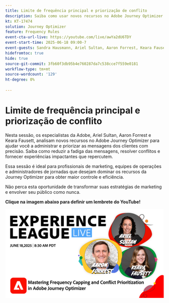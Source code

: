 ```yaml
---
title: Limite de frequência principal e priorização de conflito
description: Saiba como usar novos recursos no Adobe Journey Optimizer para controlar e priorizar as mensagens mais importantes que estão sendo enviadas aos clientes.
kt: KT-17474
solution: Journey Optimizer
feature: Frequency Rules
event-cta-url-live: https://youtube.com/live/awYa2dU6TDY
event-start-time: 2025-06-18 09:00-7
event-guests: Sandra Hausmann, Ariel Sultan, Aaron Forrest, Keara Fausett
hidefromtoc: true
hide: true
source-git-commit: 3fb60f3db95b4e760287da7c538cce7f559e0181
workflow-type: tm+mt
source-wordcount: '129'
ht-degree: 0%

---
```


# Limite de frequência principal e priorização de conflito

Nesta sessão, os especialistas da Adobe, Ariel Sultan, Aaron Forrest e Keara Fausett, analisam novos recursos no Adobe Journey Optimizer para ajudar você a administrar e priorizar as mensagens dos clientes com precisão. Saiba como reduzir a fadiga das mensagens, resolver conflitos e fornecer experiências impactantes que repercutem.

Essa sessão é ideal para profissionais de marketing, equipes de operações e administradores de jornadas que desejam dominar os recursos da Journey Optimizer para obter maior controle e eficiência.

Não perca esta oportunidade de transformar suas estratégias de marketing e envolver seu público como nunca.

**Clique na imagem abaixo para definir um lembrete do YouTube!**

[![ExL LIVE 17 de janeiro de 2024](assets/exl-live-web-banner-20250618.png)](https://www.youtube.com/live/awYa2dU6TDY)
